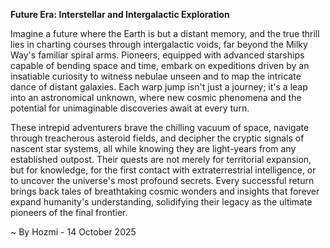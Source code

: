 
**Future Era: Interstellar and Intergalactic Exploration**

Imagine a future where the Earth is but a distant memory, and the true thrill lies in charting courses through intergalactic voids, far beyond the Milky Way's familiar spiral arms. Pioneers, equipped with advanced starships capable of bending space and time, embark on expeditions driven by an insatiable curiosity to witness nebulae unseen and to map the intricate dance of distant galaxies. Each warp jump isn't just a journey; it's a leap into an astronomical unknown, where new cosmic phenomena and the potential for unimaginable discoveries await at every turn.

These intrepid adventurers brave the chilling vacuum of space, navigate through treacherous asteroid fields, and decipher the cryptic signals of nascent star systems, all while knowing they are light-years from any established outpost. Their quests are not merely for territorial expansion, but for knowledge, for the first contact with extraterrestrial intelligence, or to uncover the universe's most profound secrets. Every successful return brings back tales of breathtaking cosmic wonders and insights that forever expand humanity's understanding, solidifying their legacy as the ultimate pioneers of the final frontier.

~ By Hozmi - 14 October 2025
